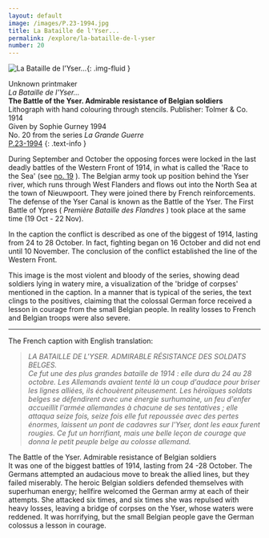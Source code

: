 ```yaml
---
layout: default
image: /images/P.23-1994.jpg
title: La Bataille de l'Yser...
permalink: /explore/la-bataille-de-l-yser
number: 20
---
```

![La Bataille de l'Yser...]({{site.baseurl}}/images/P.23-1994.jpg){: .img-fluid }

Unknown printmaker  
_La Bataille de l'Yser..._  
**The Battle of the Yser. Admirable resistance of Belgian soldiers**  
Lithograph with hand colouring through stencils. Publisher: Tolmer & Co. 1914  
Given by Sophie Gurney 1994  
No. 20 from the series _La Grande Guerre_  
[P.23-1994]({{site.collection_url}}id/object/198895)
{: .text-info }

During September and October the opposing forces were locked in the last deadly battles of the Western Front of 1914, in what is called the 'Race to the Sea' (see [no. 19]({{site.baseurl}}/explore/la-bataille-du-nord) ). The Belgian army took up position behind the Yser river, which runs through West Flanders and flows out into the North Sea at the town of Nieuwpoort. They were joined there by French reinforcements. The defense of the Yser Canal is known as the Battle of the Yser. The First Battle of Ypres ( _Première Bataille des Flandres_ ) took place at the same time (19 Oct - 22 Nov).

In the caption the conflict is described as one of the biggest of 1914, lasting from 24 to 28 October. In fact, fighting began on 16 October and did not end until 10 November. The conclusion of the conflict established the line of the Western Front.

This image is the most violent and bloody of the series, showing dead soldiers lying in watery mire, a visualization of the 'bridge of corpses' mentioned in the caption. In a manner that is typical of the series, the text clings to the positives, claiming that the colossal German force received a lesson in courage from the small Belgian people. In reality losses to French and Belgian troops were also severe.

* * *

The French caption with English translation:

>_LA BATAILLE DE L'YSER. ADMIRABLE RÉSISTANCE DES SOLDATS BELGES.  
Ce fut une des plus grandes bataille de 1914 : elle dura du 24 au 28 octobre. Les Allemands avaient tenté là un coup d'audace pour briser les lignes alliées, ils échouèrent piteusement. Les héroïques soldats belges se défendirent avec une énergie surhumaine, un feu d'enfer accueillit l'armée allemandes à chacune de ses tentatives ; elle attaqua seize fois, seize fois elle fut repoussée avec des pertes énormes, laissent un pont de cadavres sur l'Yser, dont les eaux furent rougies. Ce fut un horrifiant, mais une belle leçon de courage que donna le petit peuple belge au colosse allemand._

The Battle of the Yser. Admirable resistance of Belgian soldiers  
It was one of the biggest battles of 1914, lasting from 24 -28 October. The Germans attempted an audacious move to break the allied lines, but they failed miserably. The heroic Belgian soldiers defended themselves with superhuman energy; hellfire welcomed the German army at each of their attempts. She attacked six times, and six times she was repulsed with heavy losses, leaving a bridge of corpses on the Yser, whose waters were reddened. It was horrifying, but the small Belgian people gave the German colossus a lesson in courage.
